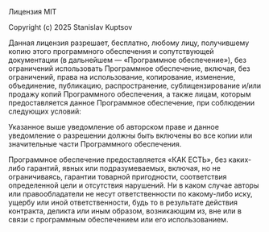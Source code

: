 Лицензия MIT

Copyright (c) 2025 Stanislav Kuptsov

Данная лицензия разрешает, бесплатно, любому лицу, получившему копию
этого программного обеспечения и сопутствующей документации (в дальнейшем —
«Программное обеспечение»), без ограничений использовать Программное обеспечение,
включая, без ограничений, права на использование, копирование, изменение, объединение,
публикацию, распространение, сублицензирование и/или продажу копий Программного обеспечения,
а также лицам, которым предоставляется данное Программное обеспечение,
при соблюдении следующих условий:

Указанное выше уведомление об авторском праве и данное уведомление о разрешении
должны быть включены во все копии или значительные части Программного обеспечения.

Программное обеспечение предоставляется «КАК ЕСТЬ», без каких-либо гарантий,
явных или подразумеваемых, включая, но не ограничиваясь, гарантии товарной
пригодности, соответствия определенной цели и отсутствия нарушений.
Ни в каком случае авторы или правообладатели не несут ответственности по какому-либо
иску, ущербу или иной ответственности, будь то в результате действия контракта,
деликта или иным образом, возникающим из, вне или в связи с программным
обеспечением или его использованием.
